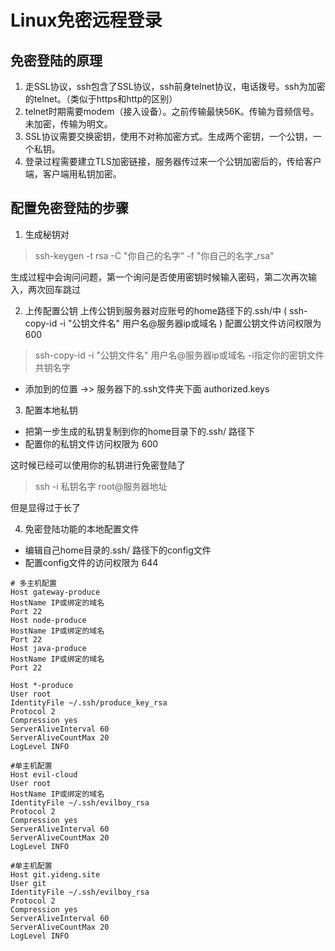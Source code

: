 #  Linux免密远程登录

## 免密登陆的原理
1. 走SSL协议，ssh包含了SSL协议，ssh前身telnet协议，电话拨号。ssh为加密的telnet。（类似于https和http的区别）
2. telnet时期需要modem（接入设备）。之前传输最快56K。传输为音频信号。未加密，传输为明文。
3. SSL协议需要交换密钥，使用不对称加密方式。生成两个密钥，一个公钥，一个私钥。
4. 登录过程需要建立TLS加密链接，服务器传过来一个公钥加密后的，传给客户端，客户端用私钥加密。


## 配置免密登陆的步骤

1. 生成秘钥对

>ssh-keygen -t rsa -C "你自己的名字" -f "你自己的名字_rsa"

生成过程中会询问问题，第一个询问是否使用密钥时候输入密码，第二次再次输入，两次回车跳过

2. 上传配置公钥 
上传公钥到服务器对应账号的home路径下的.ssh/中 ( ssh-copy-id -i "公钥文件名" 用户名@服务器ip或域名 ) 配置公钥文件访问权限为 600
>ssh-copy-id -i "公钥文件名" 用户名@服务器ip或域名
-i指定你的密钥文件  共钥名字

* 添加到的位置
->> 服务器下的.ssh文件夹下面 authorized.keys
3. 配置本地私钥 

* 把第一步生成的私钥复制到你的home目录下的.ssh/ 路径下 
* 配置你的私钥文件访问权限为 600

这时候已经可以使用你的私钥进行免密登陆了

>ssh -i 私钥名字 root@服务器地址

但是显得过于长了

4. 免密登陆功能的本地配置文件

* 编辑自己home目录的.ssh/ 路径下的config文件 
* 配置config文件的访问权限为 644

```
# 多主机配置
Host gateway-produce
HostName IP或绑定的域名
Port 22
Host node-produce
HostName IP或绑定的域名
Port 22
Host java-produce
HostName IP或绑定的域名
Port 22

Host *-produce
User root
IdentityFile ~/.ssh/produce_key_rsa
Protocol 2
Compression yes
ServerAliveInterval 60
ServerAliveCountMax 20
LogLevel INFO

#单主机配置
Host evil-cloud
User root
HostName IP或绑定的域名
IdentityFile ~/.ssh/evilboy_rsa
Protocol 2
Compression yes
ServerAliveInterval 60
ServerAliveCountMax 20
LogLevel INFO

#单主机配置
Host git.yideng.site
User git
IdentityFile ~/.ssh/evilboy_rsa
Protocol 2
Compression yes
ServerAliveInterval 60
ServerAliveCountMax 20
LogLevel INFO
```